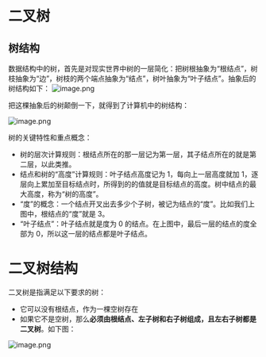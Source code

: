 # 二叉树

## 树结构

数据结构中的树，首先是对现实世界中树的一层简化：把树根抽象为“根结点”，树枝抽象为“边”，树枝的两个端点抽象为“结点”，树叶抽象为“叶子结点”。抽象后的树结构如下：
![image.png](https://cdn.superwen.cn/halo/8c46f092ed93e9c45dcf8e701fbb13c6.png)

把这棵抽象后的树颠倒一下，就得到了计算机中的树结构：

![image.png](https://cdn.superwen.cn/halo/59a7492cf1547eed6b42da3b52307c17.png)

树的关键特性和重点概念：

-   树的层次计算规则：根结点所在的那一层记为第一层，其子结点所在的就是第二层，以此类推。
-   结点和树的“高度”计算规则：叶子结点高度记为 1，每向上一层高度就加 1，逐层向上累加至目标结点时，所得到的的值就是目标结点的高度。树中结点的最大高度，称为“树的高度”。
-   “度”的概念：一个结点开叉出去多少个子树，被记为结点的“度”。比如我们上图中，根结点的“度”就是 3。
-   “叶子结点”：叶子结点就是度为 0 的结点。在上图中，最后一层的结点的度全部为 0，所以这一层的结点都是叶子结点。

# 二叉树结构

二叉树是指满足以下要求的树：
- 它可以没有根结点，作为一棵空树存在
- 如果它不是空树，那么**必须由根结点、左子树和右子树组成，且左右子树都是二叉树**。如下图：

![image.png](https://cdn.superwen.cn/halo/59a7492cf1547eed6b42da3b52307c17.png)

